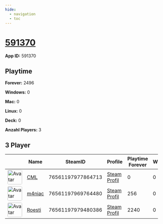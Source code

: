 ```yaml
---
hide:
  - navigation
  - toc
---
```

# <a href="https://steamdb.info/app/591370">591370</a>

**App ID:** 591370

## Playtime

**Forever:** 2496

**Windows:** 0

**Mac:** 0

**Linux:** 0

**Deck:** 0

**Anzahl Players:** 3
## 3 Player

<table id="charts-table" class="display" style="width:100%">
            <thead>
                <tr>
                    <th></th>
                    <th>Name</th>
                    <th>SteamID</th>
                    <th>Profile</th>
                    <th>Playtime Forever</th>
                    <th>Windows</th>
                    <th>Mac</th>
                    <th>Linux</th>
                    <th>Deck</th>
                    <th>Last Played</th>
                    <th>Playtime 2 Weeks</th>
                </tr>
            </thead>
            <tbody>
        <tr>
<td><a href="https://steamcommunity.com/profiles/76561197977864713/" target="_blank"><img src="https://avatars.steamstatic.com/a52dfe7d3ee19120d8b9b8722f269d6aeb35bd93_full.jpg" alt="Avatar" style="width:48px;height:48px;border-radius:4px;"></a></td><td><a href="/player/76561197977864713">CML</a></td><td>76561197977864713</td><td><a href="https://steamcommunity.com/profiles/76561197977864713/" target="_blank">Steam Profil</a></td><td>0</td><td>0</td><td>0</td><td>0</td><td>0</td><td>0</td><td></td></tr>
<tr>
<td><a href="https://steamcommunity.com/profiles/76561197969764480/" target="_blank"><img src="https://avatars.steamstatic.com/7d4a07b7909b83ce6e61db85a98ab4e315c3e6b2_full.jpg" alt="Avatar" style="width:48px;height:48px;border-radius:4px;"></a></td><td><a href="/player/76561197969764480">m4niac</a></td><td>76561197969764480</td><td><a href="https://steamcommunity.com/profiles/76561197969764480/" target="_blank">Steam Profil</a></td><td>256</td><td>0</td><td>0</td><td>0</td><td>0</td><td>0</td><td></td></tr>
<tr>
<td><a href="https://steamcommunity.com/profiles/76561197979480386/" target="_blank"><img src="https://avatars.steamstatic.com/d11c33497819af95e1c7f16ea77362f87b76117d_full.jpg" alt="Avatar" style="width:48px;height:48px;border-radius:4px;"></a></td><td><a href="/player/76561197979480386">Roesti</a></td><td>76561197979480386</td><td><a href="https://steamcommunity.com/profiles/76561197979480386/" target="_blank">Steam Profil</a></td><td>2240</td><td>0</td><td>0</td><td>0</td><td>0</td><td>0</td><td></td></tr>
</tbody>
</table>
